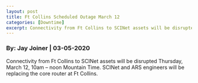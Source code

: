 ```yaml
---
layout: post
title: Ft Collins Scheduled Outage March 12
categories: [Downtime]
excerpt: Connectivity from Ft Collins to SCINet assets will be disrupted Thursday, March 12, 10am – noon Mountain Time.
---
```

### By: Jay Joiner  |  03-05-2020 

Connectivity from Ft Collins to SCINet assets will be disrupted Thursday, March 12, 10am – noon Mountain Time. SCINet and ARS engineers will be replacing the core router at Ft Collins.
